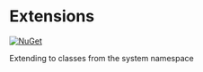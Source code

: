# Extensions
[![NuGet](https://img.shields.io/nuget/vpre/Olbrasoft.Extensions.svg)](https://www.nuget.org/packages/Olbrasoft.Extensions/)

Extending to classes from the system namespace

